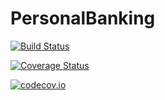 # PersonalBanking

[![Build Status](https://travis-ci.org/yakir12/PersonalBanking.jl.svg?branch=master)](https://travis-ci.org/yakir12/PersonalBanking.jl)

[![Coverage Status](https://coveralls.io/repos/yakir12/PersonalBanking.jl/badge.svg?branch=master&service=github)](https://coveralls.io/github/yakir12/PersonalBanking.jl?branch=master)

[![codecov.io](http://codecov.io/github/yakir12/PersonalBanking.jl/coverage.svg?branch=master)](http://codecov.io/github/yakir12/PersonalBanking.jl?branch=master)
